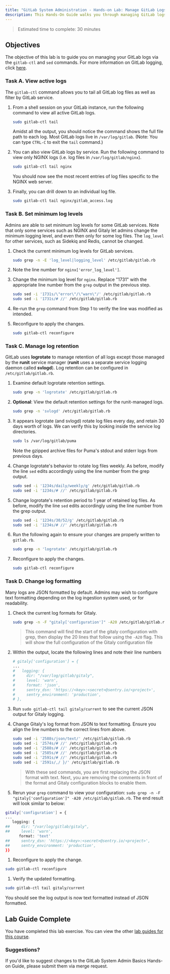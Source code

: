 ```yaml
---
title: "GitLab System Administration - Hands-on Lab: Manage GitLab Logs"
description: This Hands-On Guide walks you through managing GitLab logs on a virtual machine.
---
```


> Estimated time to complete: 30 minutes

## Objectives

The objective of this lab is to guide you on managing your GitLab logs via the `gitlab-ctl` and `sed` commands. For more information on GitLab logging, click [here](https://docs.gitlab.com/ee/administration/logs/).

### Task A. View active logs

The `gitlab-ctl` command allows you to tail all GitLab log files as well as filter by GitLab service.

1. From a shell session on your GitLab instance, run the following command to view all active GitLab logs.

    ```bash
    sudo gitlab-ctl tail
    ```

    Amidst all the output, you should notice the command shows the full file path to each log. Most GitLab logs live in `/var/log/gitlab`. (Note: You can type `CTRL-C` to exit the `tail` command.)

1. You can also view GitLab logs by service. Run the following command to view only NGINX logs (i.e. log files in `/var/log/gitlab/nginx`).

    ```bash
    sudo gitlab-ctl tail nginx
    ```

    You should now see the most recent entries of log files specific to the NGINX web server.

1. Finally, you can drill down to an individual log file.

    ```bash
    sudo gitlab-ctl tail nginx/gitlab_access.log
    ```

### Task B. Set minimum log levels

Admins are able to set minimum log levels for some GitLab services. Note that only some services such as NGINX and Gitaly let admins change the minimum logging level, and even then only for some log files. The `log_level` for other services, such as Sidekiq and Redis, cannot be changed.

1. Check the current minimum log levels for GitLab services.

    ```bash
    sudo grep -n -E 'log_level|logging_level' /etc/gitlab/gitlab.rb
    ```

1. Note the line number for `nginx['error_log_level']`.

1. Change the minimum log level for `nginx`. Replace "1731" with the appropriate line number from the `grep` output in the previous step.

    ```bash
    sudo sed -i '1731s/\"error\"/\"warn\"/' /etc/gitlab/gitlab.rb
    sudo sed -i '1731s/# //' /etc/gitlab/gitlab.rb
    ```

1. Re-run the `grep` command from Step 1 to verify the line was modified as intended.

1. Reconfigure to apply the changes.

    ```bash
    sudo gitlab-ctl reconfigure
    ```

### Task C. Manage log retention

GitLab uses **logrotate** to manage retention of all logs except those managed by the **runit** service manager (**runit** uses a separate service logging daemon called **svlogd**). Log retention can be configured in `/etc/gitlab/gitlab.rb`.

1. Examine default logrotate retention settings.

    ```bash
    sudo grep -n 'logrotate' /etc/gitlab/gitlab.rb
    ```

1. **Optional**: View the default retention settings for the runit-managed logs.

    ```bash
    sudo grep -n 'svlogd' /etc/gitlab/gitlab.rb
    ```

1. It appears logrotate (and svlogd) rotate log files every day, and retain 30 days worth of logs. We can verify this by looking inside the service log directories.

    ```bash
    sudo ls /var/log/gitlab/puma
    ```

    Note the gzipped archive files for Puma's stdout and stderr logs from previous days.

1. Change logrotate's behavior to rotate log files weekly. As before, modify the line `sed` edits accordingly using the line number from the grep output.

    ```bash
    sudo sed -i '1234s/daily/weekly/g' /etc/gitlab/gitlab.rb
    sudo sed -i '1234s/# //' /etc/gitlab/gitlab.rb
    ```

1. Change logrotate's retention period to 1 year of retained log files. As before, modify the line `sed` edits accordingly using the line number from the grep output.

    ```bash
    sudo sed -i '1234s/30/52/g' /etc/gitlab/gitlab.rb
    sudo sed -i '1234s/# //' /etc/gitlab/gitlab.rb
    ```

1. Run the following again to ensure your changes are properly written to `gitlab.rb`.

    ```bash
    sudo grep -n 'logrotate' /etc/gitlab/gitlab.rb
    ```

1. Reconfigure to apply the changes.

    ```bash
    sudo gitlab-ctl reconfigure
    ```

### Task D. Change log formatting

Many logs are JSON formatted by default. Admins may wish to configure text formatting depending on the log ingestion system used, or for readability.

1. Check the current log formats for Gitaly.

    ```bash
    sudo grep -n -F "gitaly['configuration']" -A20 /etc/gitlab/gitlab.rb
    ```

    > This command will find the start of the gitaly configuration with grep, then display the 20 lines that follow using the `-A20` flag. This will show the full configuration of the Gitaly configuration file

1. Within the output, locate the following lines and note their line numbers

    ```bash
    # gitaly['configuration'] = {
    ...
    #   logging: {
    #     dir: "/var/log/gitlab/gitaly",
    #     level: 'warn',
    #     format: 'json',
    #     sentry_dsn: 'https://<key>:<secret>@sentry.io/<project>',
    #     sentry_environment: 'production',
    # },
    ```

1. Run `sudo gitlab-ctl tail gitaly/current` to see the current JSON output for Gitaly logging.

1. Change Gitaly's log format from JSON to text formatting. Ensure you align the line numbers to the correct lines from above.

    ```bash
    sudo sed -i '2588s/json/text/' /etc/gitlab/gitlab.rb
    sudo sed -i '2574s/# //' /etc/gitlab/gitlab.rb
    sudo sed -i '2588s/# //' /etc/gitlab/gitlab.rb
    sudo sed -i '2585s/# //' /etc/gitlab/gitlab.rb
    sudo sed -i '2591s/# //' /etc/gitlab/gitlab.rb
    sudo sed -i '2591s/,/ }/' /etc/gitlab/gitlab.rb
    ```

    > With these sed commands, you are first replacing the JSON format with text. Next, you are removing the comments in front of the format and Gitaly configuration blocks to enable them.

1. Rerun your `grep` command to view your configuration: `sudo grep -n -F "gitaly['configuration']" -A20 /etc/gitlab/gitlab.rb`. The end result will look similar to below:

```bash
gitaly['configuration'] = {
...
   logging: {
##     dir: "/var/log/gitlab/gitaly",
##     level: 'warn',
      format: 'text'
##     sentry_dsn: 'https://<key>:<secret>@sentry.io/<project>',
##     sentry_environment: 'production',
}}
```

1. Reconfigure to apply the change.

```bash
sudo gitlab-ctl reconfigure
```

1. Verify the updated formatting.

```bash
sudo gitlab-ctl tail gitaly/current
```

You should see the log output is now text formatted instead of JSON formatted.

## Lab Guide Complete

You have completed this lab exercise. You can view the other [lab guides for this course](/handbook/customer-success/professional-services-engineering/education-services/sysadminhandson).

### Suggestions?

If you'd like to suggest changes to the GitLab System Admin Basics Hands-on Guide, please submit them via merge request.
